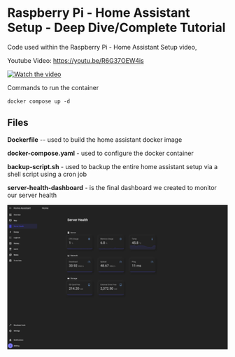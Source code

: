 # Raspberry Pi - Home Assistant Setup - Deep Dive/Complete Tutorial
Code used within the Raspberry Pi - Home Assistant Setup video,

Youtube Video: https://youtu.be/R6G37OEW4is

[![Watch the video](https://img.youtube.com/vi/R6G37OEW4is/hqdefault.jpg)](https://youtu.be/R6G37OEW4is)


Commands to run the container

```
docker compose up -d
```


##

## Files
<b>Dockerfile</b> -- used to build the home assistant docker image

<b>docker-compose.yaml</b> - used to configure the docker container

<b>backup-script.sh</b> - used to backup the entire home assistant setup via a shell script using a cron job

<b>server-health-dashboard</b> - is the final dashboard we created to monitor our server health

![Demo](server-health-example.png)
